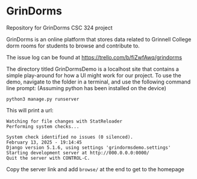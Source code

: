 # GrinDorms
Repository for GrinDorms CSC 324 project

GrinDorms is an online platform that stores data related to Grinnell College dorm rooms for students to browse and contribute to.

The issue log can be found at https://trello.com/b/fiZwfAwq/grindorms

The directory titled GrinDormsDemo is a localhost site that contains a simple play-around for how a UI might work for our project. To use the demo, navigate to the folder in a terminal, and use the following command line prompt: (Assuming python has been installed on the device)

`python3 manage.py runserver`

This will print a url:

```
Watching for file changes with StatReloader
Performing system checks...

System check identified no issues (0 silenced).
February 13, 2025 - 19:14:45
Django version 5.1.6, using settings 'grindormsdemo.settings'
Starting development server at http://000.0.0.0:0000/
Quit the server with CONTROL-C.
```

Copy the server link and add `browse/` at the end to get to the homepage
